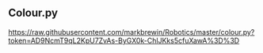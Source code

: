 ## Colour.py
https://raw.githubusercontent.com/markbrewin/Robotics/master/colour.py?token=AD9NcmT9qL2KpU7ZvAs-ByGX0k-ChlJKks5cfuXawA%3D%3D